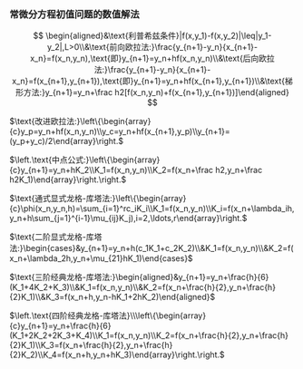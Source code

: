 ### **常微分方程初值问题的数值解法**

$$
\begin{aligned}&\text{利普希兹条件}|f(x,y_1)-f(x,y_2)|\leq|y_1-y_2|,L>0\\&\text{前向欧拉法:}\frac{y_{n+1}-y_n}{x_{n+1}-x_n}=f(x_n,y_n),\text{即}y_{n+1}=y_n+hf(x_n,y_n)\\&\text{后向欧拉法:}\frac{y_{n+1}-y_n}{x_{n+1}-x_n}=f(x_{n+1},y_{n+1}),\text{即}y_{n+1}=y_n+hf(x_{n+1},y_{n+1})\\&\text{梯形方法:}y_{n+1}=y_n+\frac h2[f(x_n,y_n)+f(x_{n+1},y_{n+1})]\end{aligned}
$$

$\text{改进欧拉法:}\left\{\begin{array}{c}y_p=y_n+hf(x_n,y_n)\\y_c=y_n+hf(x_{n+1},y_p)\\y_{n+1}=(y_p+y_c)/2\end{array}\right.$

$\left.\text{中点公式:}\left\{\begin{array}{c}y_{n+1}=y_n+hK_2\\K_1=f(x_n,y_n)\\K_2=f(x_n+\frac h2,y_n+\frac h2K_1)\end{array}\right.\right.$

$\text{通式显式龙格-库塔法:}\left\{\begin{array}{c}\phi(x_n,y_n,h)=\sum_{i=1}^rc_iK_i\\K_1=f(x_n,y_n)\\K_i=f(x_n+\lambda_ih,y_n+h\sum_{j=1}^{i-1}\mu_{ij}K_j),i=2,\ldots,r\end{array}\right.$

$\text{二阶显式龙格-库塔法:}\begin{cases}&y_{n+1}=y_n+h(c_1K_1+c_2K_2)\\&K_1=f(x_n,y_n)\\&K_2=f(x_n+\lambda_2h,y_n+\mu_{21}hK_1)\end{cases}$

$\text{三阶经典龙格-库塔法:}\begin{aligned}&y_{n+1}=y_n+\frac{h}{6}(K_1+4K_2+K_3)\\&K_1=f(x_n,y_n)\\&K_2=f(x_n+\frac{h}{2},y_n+\frac{h}{2}K_1)\\&K_3=f(x_n+h,y_n-hK_1+2hK_2)\end{aligned}$


$\left.\text{四阶经典龙格-库塔法}\\\left\{\begin{array}{c}y_{n+1}=y_n+\frac{h}{6}(K_1+2K_2+2K_3+K_4)\\K_1=f(x_n,y_n)\\K_2=f(x_n+\frac{h}{2},y_n+\frac{h}{2}K_1)\\K_3=f(x_n+\frac{h}{2},y_n+\frac{h}{2}K_2)\\K_4=f(x_n+h,y_n+hK_3)\end{array}\right.\right.$